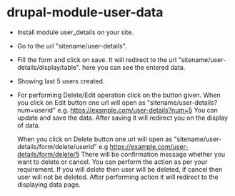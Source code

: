 # drupal-module-user-data

* Install module user_details on your site.
* Go to the url "sitename/user-details".
* Fill the form and click on save. It will redirect to the url "sitename/user-details/display/table".
  here you can see the entered data.

* Showing last 5 users created.
* For performing Delete/Edit operation click on the button given.
  When you click on Edit button one url will open as "sitename/user-details?num=userid"
  e.g. https://example.com/user-details?num=5
  You can update and save the data. After saving it will redirect you on the display of data.

  When you click on Delete button one url will open as "sitename/user-details/form/delete/userid"
  e.g https://example.com/user-details/form/delete/5
  There will be confirmation message whether you want to delete or cancel.
  You can perform the action as per your requirement. If you will delete then user will be deleted, if cancel then user will not be deleted.
  After performing action it will redirect to the displaying data page.
